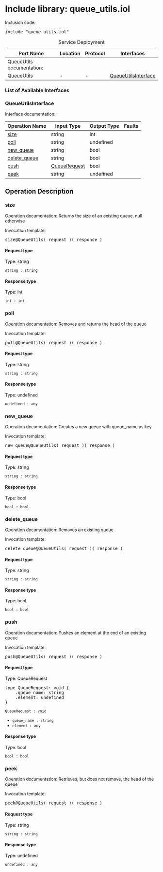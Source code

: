 # Include library: queue_utils.iol

Inclusion code: <pre>include "queue_utils.iol"</pre>

<table>
  <caption>Service Deployment</caption>
  <thead>
    <tr>
      <th>Port Name</th>
      <th>Location</th>
      <th>Protocol</th>
      <th>Interfaces</th>
    </tr>
  </thead>
  <tbody><tr><td>QueueUtils documentation: </td></tr>
    <tr>
      <td>QueueUtils</td>
      <td>-</td>
      <td>-</td>
      <td><a href="#QueueUtilsInterface">QueueUtilsInterface</a></td>
    </tr>
  </tbody>
</table>

<h3>List of Available Interfaces</h3>

<h3 id="QueueUtilsInterface">QueueUtilsInterface</h3>

Interface documentation: 

<table>
  <thead>
    <tr>
      <th>Operation Name</th>
      <th>Input Type</th>
      <th>Output Type</th>
      <th>Faults</th>
    </tr>
  </thead>
  <tbody>
    <tr>
      <td><a href="#size">size</a></td>
      <td>string</td>
      <td>int</td>
      <td>
      </td>
    </tr>
    <tr>
      <td><a href="#poll">poll</a></td>
      <td>string</td>
      <td>undefined</td>
      <td>
      </td>
    </tr>
    <tr>
      <td><a href="#new_queue">new_queue</a></td>
      <td>string</td>
      <td>bool</td>
      <td>
      </td>
    </tr>
    <tr>
      <td><a href="#delete_queue">delete_queue</a></td>
      <td>string</td>
      <td>bool</td>
      <td>
      </td>
    </tr>
    <tr>
      <td><a href="#push">push</a></td>
      <td><a href="#QueueRequest">QueueRequest</a></td>
      <td>bool</td>
      <td>
      </td>
    </tr>
    <tr>
      <td><a href="#peek">peek</a></td>
      <td>string</td>
      <td>undefined</td>
      <td>
      </td>
    </tr>
  </tbody>
</table>

<h2>Operation Description</h2>



<h3 id="size">size</h3>

Operation documentation: Returns the size of an existing queue, null otherwise


Invocation template: 
<pre>size@QueueUtils( request )( response )</pre>

<h4>Request type</h4>

Type: string




<code>string : string</code> 



<h4>Response type</h4>

Type: int




<code>int : int</code> 








<h3 id="poll">poll</h3>

Operation documentation: Removes and returns the head of the queue


Invocation template: 
<pre>poll@QueueUtils( request )( response )</pre>

<h4>Request type</h4>

Type: string




<code>string : string</code> 



<h4>Response type</h4>

Type: undefined




<code>undefined : any</code> 








<h3 id="new_queue">new_queue</h3>

Operation documentation: Creates a new queue with queue_name as key


Invocation template: 
<pre>new_queue@QueueUtils( request )( response )</pre>

<h4>Request type</h4>

Type: string




<code>string : string</code> 



<h4>Response type</h4>

Type: bool




<code>bool : bool</code> 








<h3 id="delete_queue">delete_queue</h3>

Operation documentation: Removes an existing queue


Invocation template: 
<pre>delete_queue@QueueUtils( request )( response )</pre>

<h4>Request type</h4>

Type: string




<code>string : string</code> 



<h4>Response type</h4>

Type: bool




<code>bool : bool</code> 








<h3 id="push">push</h3>

Operation documentation: Pushes an element at the end of an existing queue


Invocation template: 
<pre>push@QueueUtils( request )( response )</pre>

<h4 id="QueueRequest">Request type</h4>

Type: QueueRequest


<pre>type QueueRequest: void {
	.queue_name: string
	.element: undefined
}</pre>

<code>QueueRequest : void</code> 

<ul>

  <li><code>queue_name : string</code> 
</li>

  <li><code>element : any</code> 
</li>

</ul>



<h4>Response type</h4>

Type: bool




<code>bool : bool</code> 








<h3 id="peek">peek</h3>

Operation documentation: Retrieves, but does not remove, the head of the queue


Invocation template: 
<pre>peek@QueueUtils( request )( response )</pre>

<h4>Request type</h4>

Type: string




<code>string : string</code> 



<h4>Response type</h4>

Type: undefined




<code>undefined : any</code> 










